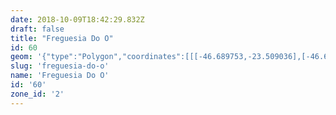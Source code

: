 ```yaml
---
date: 2018-10-09T18:42:29.832Z
draft: false
title: "Freguesia Do O"
id: 60
geom: '{"type":"Polygon","coordinates":[[[-46.689753,-23.509036],[-46.68922,-23.506404],[-46.688705,-23.504461],[-46.686392,-23.499809],[-46.685107,-23.497905],[-46.684789,-23.497084],[-46.684723,-23.496624],[-46.684751,-23.495992],[-46.685466,-23.492658],[-46.685585,-23.491703],[-46.685433,-23.490731],[-46.685037,-23.489764],[-46.684481,-23.488962],[-46.679105,-23.483308],[-46.678665,-23.483013],[-46.677685,-23.482505],[-46.674475,-23.48102],[-46.673976,-23.480653],[-46.673654,-23.480151],[-46.673391,-23.479001],[-46.672599,-23.476515],[-46.672355,-23.476131],[-46.672,-23.475882],[-46.670859,-23.475329],[-46.670542,-23.475089],[-46.670232,-23.474546],[-46.67024,-23.47408],[-46.670307,-23.474165],[-46.670988,-23.474407],[-46.671786,-23.474379],[-46.672179,-23.474244],[-46.672241,-23.47415],[-46.672865,-23.474303],[-46.673581,-23.47485],[-46.67498,-23.476397],[-46.676263,-23.477202],[-46.677062,-23.477295],[-46.677804,-23.477278],[-46.679172,-23.47699],[-46.679656,-23.476952],[-46.680531,-23.477039],[-46.681392,-23.477295],[-46.681739,-23.477526],[-46.682553,-23.478258],[-46.682734,-23.478553],[-46.682734,-23.478947],[-46.682181,-23.480107],[-46.682104,-23.480444],[-46.682151,-23.480671],[-46.682379,-23.48105],[-46.682705,-23.481332],[-46.682772,-23.48105],[-46.682838,-23.480997],[-46.683586,-23.481248],[-46.684407,-23.481368],[-46.686414,-23.480878],[-46.686479,-23.480905],[-46.686119,-23.479855],[-46.685907,-23.47946],[-46.686509,-23.479288],[-46.686444,-23.47898],[-46.686642,-23.478767],[-46.686872,-23.478644],[-46.68865,-23.478444],[-46.688542,-23.477999],[-46.691036,-23.477735],[-46.691028,-23.477833],[-46.691097,-23.477865],[-46.69344,-23.477996],[-46.693575,-23.477773],[-46.694102,-23.477585],[-46.694831,-23.477837],[-46.695357,-23.477938],[-46.69534,-23.477693],[-46.695541,-23.4769],[-46.695662,-23.476661],[-46.695664,-23.476429],[-46.696227,-23.475434],[-46.696204,-23.474887],[-46.695995,-23.474007],[-46.696308,-23.472892],[-46.696615,-23.472876],[-46.696728,-23.471375],[-46.696646,-23.47134],[-46.696799,-23.470152],[-46.697678,-23.469205],[-46.697372,-23.468693],[-46.697286,-23.468396],[-46.697468,-23.468296],[-46.698865,-23.466459],[-46.700647,-23.464428],[-46.701334,-23.463543],[-46.70139,-23.462813],[-46.70386,-23.461521],[-46.704267,-23.461745],[-46.704603,-23.461479],[-46.705093,-23.46135],[-46.707326,-23.461581],[-46.708067,-23.461735],[-46.709906,-23.461584],[-46.710771,-23.461644],[-46.710928,-23.461571],[-46.711258,-23.461166],[-46.711601,-23.461086],[-46.711866,-23.461166],[-46.712836,-23.46175],[-46.713192,-23.461902],[-46.713721,-23.462004],[-46.71436,-23.462312],[-46.713845,-23.463792],[-46.713665,-23.464141],[-46.711466,-23.467111],[-46.711385,-23.467702],[-46.71141,-23.467996],[-46.711694,-23.468364],[-46.711851,-23.469029],[-46.71166,-23.469627],[-46.7112,-23.469851],[-46.710694,-23.469992],[-46.710938,-23.470841],[-46.711022,-23.471587],[-46.710685,-23.472182],[-46.710404,-23.472344],[-46.710063,-23.473307],[-46.710214,-23.473662],[-46.710408,-23.473791],[-46.71069,-23.47445],[-46.710706,-23.474744],[-46.71046,-23.475871],[-46.710355,-23.476042],[-46.709751,-23.476423],[-46.709495,-23.476717],[-46.708508,-23.477387],[-46.708345,-23.477618],[-46.707974,-23.477918],[-46.70738,-23.478232],[-46.707696,-23.47887],[-46.708384,-23.481249],[-46.708421,-23.481668],[-46.708309,-23.482516],[-46.708391,-23.482893],[-46.709707,-23.484856],[-46.71065,-23.485898],[-46.710867,-23.486325],[-46.710943,-23.48681],[-46.710162,-23.491984],[-46.70991,-23.493178],[-46.709558,-23.493889],[-46.70759,-23.496789],[-46.707199,-23.497822],[-46.706597,-23.502072],[-46.706298,-23.505961],[-46.705959,-23.506981],[-46.705779,-23.508733],[-46.698364,-23.508076],[-46.696605,-23.508018],[-46.693752,-23.50825],[-46.691104,-23.508812],[-46.690702,-23.508955],[-46.689753,-23.509036]]]}'
slug: 'freguesia-do-o'
name: 'Freguesia Do O'
id: '60'
zone_id: '2'
---
```

		